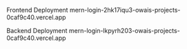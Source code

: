 Frontend Deployment
mern-login-2hk17iqu3-owais-projects-0caf9c40.vercel.app

Backend Deployment
mern-login-lkpyrh203-owais-projects-0caf9c40.vercel.app
